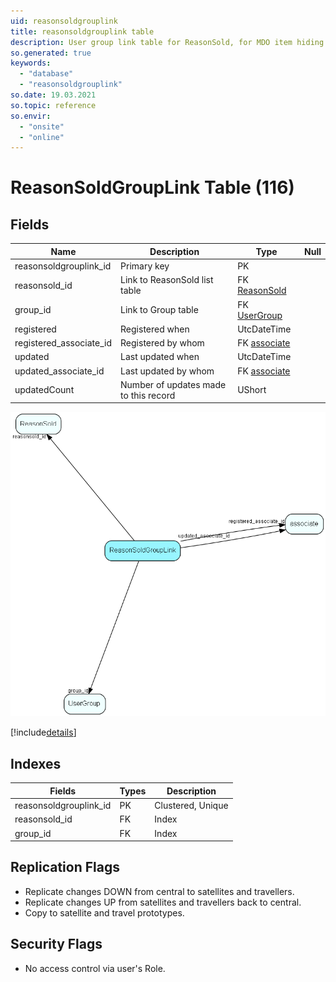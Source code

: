 ```yaml
---
uid: reasonsoldgrouplink
title: reasonsoldgrouplink table
description: User group link table for ReasonSold, for MDO item hiding
so.generated: true
keywords:
  - "database"
  - "reasonsoldgrouplink"
so.date: 19.03.2021
so.topic: reference
so.envir:
  - "onsite"
  - "online"
---
```


# ReasonSoldGroupLink Table (116)

## Fields

| Name | Description | Type | Null |
|------|-------------|------|:----:|
|reasonsoldgrouplink\_id|Primary key|PK| |
|reasonsold\_id|Link to ReasonSold list table|FK [ReasonSold](ReasonSold.md)| |
|group\_id|Link to Group table|FK [UserGroup](UserGroup.md)| |
|registered|Registered when|UtcDateTime| |
|registered\_associate\_id|Registered by whom|FK [associate](associate.md)| |
|updated|Last updated when|UtcDateTime| |
|updated\_associate\_id|Last updated by whom|FK [associate](associate.md)| |
|updatedCount|Number of updates made to this record|UShort| |


![ReasonSoldGroupLink table relationship diagram](media\ReasonSoldGroupLink.png)

[!include[details](./includes/ReasonSoldGroupLink.md)]

## Indexes

| Fields | Types | Description |
|--------|-------|-------------|
|reasonsoldgrouplink\_id |PK |Clustered, Unique |
|reasonsold\_id |FK |Index |
|group\_id |FK |Index |

## Replication Flags

* Replicate changes DOWN from central to satellites and travellers.
* Replicate changes UP from satellites and travellers back to central.
* Copy to satellite and travel prototypes.

## Security Flags

* No access control via user's Role.

